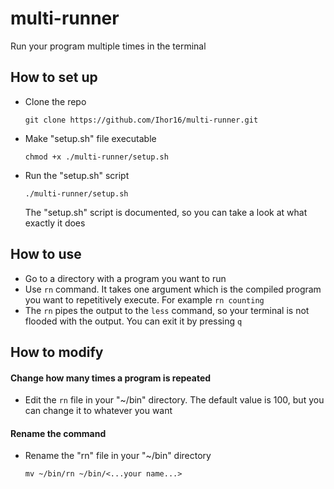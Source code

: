 # multi-runner

Run your program multiple times in the terminal

## How to set up

* Clone the repo
  
  ```
  git clone https://github.com/Ihor16/multi-runner.git
  ```

* Make "setup.sh" file executable
  
  ```
  chmod +x ./multi-runner/setup.sh
  ```

* Run the "setup.sh" script
  
  ```
  ./multi-runner/setup.sh
  ```
  
  The "setup.sh" script is documented, so you can take a look at what exactly it does

## How to use

* Go to a directory with a program you want to run
* Use `rn` command. It takes one argument which is the compiled program you want to repetitively execute. For example `rn counting`
* The `rn` pipes the output to the `less` command, so your terminal is not flooded with the output. You can exit it by pressing `q`

## How to modify

#### Change how many times a program is repeated

* Edit the `rn` file in your "~/bin" directory. The default value is 100, but you can change it to whatever you want

#### Rename the command

* Rename the "rn" file in your "~/bin" directory
  
  ```
  mv ~/bin/rn ~/bin/<...your name...>
  ```
